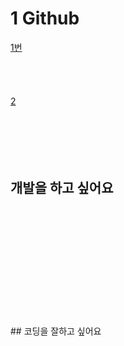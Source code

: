 # 1 Github

[1번](#개발을-하고-싶어요)
<br>
<br><br><br>
<br>
[2](#코딩을-잘하고-싶어요)
<br>
<br>
<br>
<br><br>
<br>

## 개발을 하고 싶어요
<br>
<br><br><br>
<br>
<br>
<br>
<br>
<br><br>
<br>
## 코딩을 잘하고 싶어요

